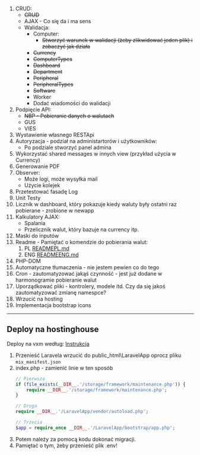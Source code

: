1. CRUD:
    - ~~CRUD~~
    - AJAX - Co się da i ma sens
    - Walidacja:
        - Computer:
            - ~~Stworzyć warunek w walidacji (żeby zlikwidować jeden plik) i zobaczyć jak działa~~
        - ~~Currency~~
        - ~~ComputerTypes~~
        - ~~Dashboard~~
        - ~~Department~~
        - ~~Peripheral~~
        - ~~PeripheralTypes~~
        - ~~Software~~
        - Worker
        - Dodać wiadomości do walidacji
1. Podpięcie API:
    - ~~NBP - Pobieranie danych o walutach~~
    - GUS
    - VIES
1. Wystawienie własnego RESTApi
1. Autoryzacja - podział na administartorów i użytkowników:
    - Po podziale stworzyć panel admina
1. Wykorzystać shared messages w innych view (przykład użycia w Currency)
1. Generowanie PDF
1. Observer:
    - Może logi, może wysyłka mail
    - Użycie kolejek
1. Przetestować fasadę Log
1. Unit Testy
1. Licznik w dashboard, który pokazuje kiedy waluty były ostatni raz pobierane - zrobione w newapp
1. Kalkulatory AJAX:
    - Spalania
    - Przelicznik walut, który bazuje na currency itp.
1. Maski do inputów
1. Readme - Pamiętać o komendzie do pobierania walut:
    1. PL [READMEPL.md](./READMEPL.md)
    1. ENG [READMEENG.md](./READMEENG.md)
1. PHP-DOM
1. Automatyczne tłumaczenia - nie jestem pewien co do tego
1. Cron - zautomatyzować jakąś czynność - jest już dodane w harmonogramie pobieranie walut
1. Uporządkować pliki - kontrolery, modele itd. Czy da się jakoś zautomatyzować zmianę namespce?
1. Wrzucić na hosting
1. Implementacja bootstrap icons

---

## Deploy na hostinghouse
Deploy na vxm według: [Instrukcja](https://www.cloudways.com/blog/stay-away-from-laravel-shared-hosting/?fbclid=IwAR3H5hvJTxUNE6ytYYH0x71n4WHnqnYrhRpBBn5E3k5jLcw2Z9QGRS81-kc)

1. Przenieść Laravela wrzucić do public_html\LaravelApp oprocz pliku `mix_manifest.json`
1. index.php - zamienić linie w ten sposób
    ```php
    // Pierwsza
    if (file_exists(__DIR__.'/storage/framework/maintenance.php')) {
        require __DIR__.'/storage/framework/maintenance.php';
    }

    // Druga
    require __DIR__.'/LaravelApp/vendor/autoload.php';

    // Trzecia
    $app = require_once __DIR__.'/LaravelApp/bootstrap/app.php';
    ```
1. Potem należy za pomocą kodu dokonać migracji.
1. Pamiętać o tym, żeby przenieść plik .env!
